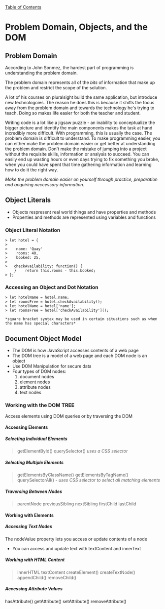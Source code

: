 [Table of Contents](https://peterjast.github.io/reading-notes/)

# **Problem Domain, Objects, and the DOM**

## Problem Domain

According to John Sonmez, the hardest part of programming is understanding the problem domain.

The problem domain represents all of the *bits* of information that make up the problem and restrict the scope of the solution.

A lot of his courses on pluralsight build the same application, but introduce new technologoies. The reason he does this is because it shifts the focus away from the problem domain and towards the technology he's trying to teach. Doing so makes life easier for both the teacher and student.

Writing code is a lot like a jigsaw puzzle - an inability to conceptualize the bigger picture and identify the main components makes the task at hand incredibly more difficult. With programming, this is usually the case. The problem domain is difficult to understand. To make programming easier, you can either make the problem domain easier or get better at understanding the problem domain. Don't make the mistake of jumping into a project without the requisite skills, information or analysis to succeed. You can easily end up wasting hours or even days trying to fix something you broke, when you could have spent that time gathering information and learning how to do it the right way.

*Make the problem domain easier on yourself through practice, preparation and acquiring neccessary information.*

## Object Literals

* Objects respresent real world things and have properties and methods
* Properties and methods are represented using variables and functions

### Object Literal Notation

    > let hotel = {
    >
    >    name: 'Quay'
    >    rooms: 40,
    >    booked: 25,
    >
    >   checkAvailability: function() {
        }    return this.rooms - this.booked;
    > };

### Accessing an Object and Dot Notation

    > let hotelName = hotel.name;
    > let roomsFree = hotel.checkAvailability();
    > let hotelName = hotel['name'];
    > let roomsFree = hotel['checkAvailability']();

    *square bracket syntax may be used in certain situations such as when the name has special characters*

## Document Object Model

* The DOM is how JavaScript accesses contents of a web page
* The DOM tree is a model of a web page and each DOM node is an object
* Use DOM Manipulation for secure data
* Four types of DOM nodes:
    1. document nodes
    1. element nodes
    1. attribute nodes
    1. text nodes

### Working with the DOM TREE

Access elements using DOM queries or by traversing the DOM

#### Accessing Elements

##### Selecting Individual Elements

> getElementById()
> querySelector() *uses a CSS selector*

##### Selecting Multiple Elements 

> getElementsByClassName()
> getElementsByTagName()
> querySelectorAll() - *uses CSS selector to select all matching elements*

##### Traversing Between Nodes

> parentNode
> previousSibling
> nextSibling
> firstChild
> lastChild

#### Working with Elements

##### Accessing Text Nodes

The nodeValue property lets you access or update contents of a node

* You can access and update text with textContent and innerText

##### Working with HTML Content

> innerHTML
> textContent
> createElement()
> createTextNode()
> appendChild()
> removeChild()

##### Accessing Attribute Values

hasAttribute()
getAttribute()
setAttribute()
removeAttribute()

